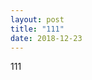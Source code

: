 ```yaml
---
layout: post
title: "111"
date: 2018-12-23
---
```


<link rel="stylesheet" type="text/css" href="css/main.css">

111